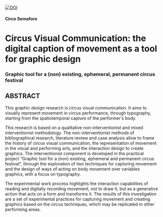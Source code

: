 [![DOI](https://zenodo.org/badge/698445484.svg)](https://zenodo.org/doi/10.5281/zenodo.10395720)

#### Circo Semaforo

# Circus Visual Communication: the digital caption of movement as a tool for graphic design
### Graphic tool for a (non) existing, ephemeral, permanent circus festival

## ABSTRACT

This graphic design research is circus visual communication. It aims to visually represent movement in circus performance, through typography, starting from the spatiotemporal capture of the performer's body.

This research is based on a qualitative non-interventionist and mixed interventionist methodology. The non-interventionist methods of bibliographical research, literature review and case analysis allow to frame the history of circus visual communication, the representation of movement in the visual and performing arts, and the interaction design to create graphics. The interventionist component is developed in the practical project “Graphic tool for a (non) existing, ephemeral and permanent circus festival”, through the exploration of two techniques for capturing movement and the design of ways of acting on body movement over variables graphics, with a focus on typography.

The experimental work process highlights the interaction capabilities of reading and digitally recording movement, not to draw it, but as a generative action that acts on a form and transforms it. The results of this investigation are a set of experimental practices for capturing movement and creating graphics based on the circus techniques, which may be replicated in other performing areas.
